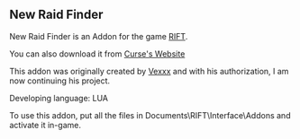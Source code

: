 ## New Raid Finder
New Raid Finder is an Addon for the game <a href="http://www.riftgame.com">RIFT</a>.

You can also download it from <a href="http://www.curse.com/addons/rift/new-raid-finder">Curse's Website</a>

This addon was originally created by <a href="https://github.com/demivion">Vexxx</a> and with his authorization, I am now continuing his project.

Developing language: LUA

To use this addon, put all the files in Documents\RIFT\Interface\Addons and activate it in-game.
